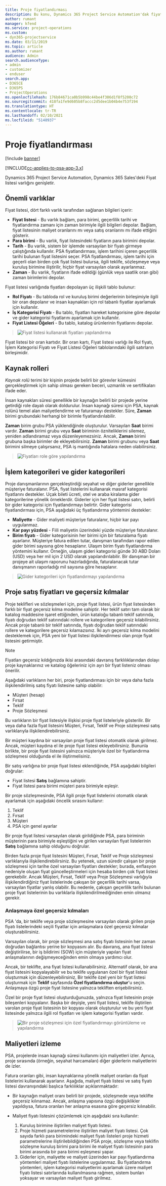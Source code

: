 ```yaml
---
title: Proje fiyatlandırması
description: Bu konu, Dynamics 365 Project Service Automation'dak fiyatlandırmanın çalışma şekli hakkında bilgi sağlar.
author: rumant
manager: kfend
ms.service: project-operations
ms.custom:
- dyn365-projectservice
ms.date: 03/11/2019
ms.topic: article
ms.author: rumant
audience: Admin
search.audienceType:
- admin
- customizer
- enduser
search.app:
- D365CE
- D365PS
- ProjectOperations
ms.openlocfilehash: 176b84671ca0b5b998c44be4f306d1f8f5200c72
ms.sourcegitcommit: 418fa1fe9d605b8faccc2d5dee1b04b4e753f194
ms.translationtype: HT
ms.contentlocale: tr-TR
ms.lasthandoff: 02/10/2021
ms.locfileid: "5148937"
---
```

# <a name="project-pricing"></a>Proje fiyatlandırması 

[!include [banner](../includes/psa-now-project-operations.md)]

[!INCLUDE[cc-applies-to-psa-app-3.x](../includes/cc-applies-to-psa-app-3x.md)]

Dynamics 365 Project Service Automation, Dynamics 365 Sales'deki Fiyat listesi varlığını genişletir. 

## <a name="key-entities"></a>Önemli varlıklar

Fiyat listesi, dört farklı varlık tarafından sağlanan bilgileri içerir:

- **Fiyat listesi** - Bu varlık bağlam, para birimi, geçerlilik tarihi ve fiyatlandırma zamanı için zaman birimiyle ilgili bilgileri depolar. Bağlam, fiyat listesinin maliyet oranlarını mı veya satış oranlarını mı ifade ettiğini gösterir. 
- **Para birimi** - Bu varlık, fiyat listesindeki fiyatların para birimini depolar. 
- **Tarih** - Bu varlık, sistem bir işlemde varsayılan bir fiyatı girmeye çalıştığında kullanılır. PSA fiyatlandırması, işlem tarihini içeren geçerlilik tarihi bulunan fiyat listesini seçer. PSA fiyatlandırması, işlem tarihi için geçerli olan birden çok fiyat listesi bulursa, ilgili teklife, sözleşmeye veya kuruluş birimine iliştirilir, hiçbir fiyat varsayılan olarak ayarlanmaz. 
- **Zaman** - Bu varlık, fiyatların ifade edildiği (günlük veya saatlik oran gibi) zaman birimlerini depolar. 

Fiyat listesi varlığında fiyatları depolayan üç ilişkili tablo bulunur:

  - **Rol Fiyatı** - Bu tabloda rol ve kuruluş birimi değerlerinin birleşimiyle ilgili bir oran depolanır ve insan kaynakları için rol tabanlı fiyatlar ayarlamak için kullanılır.
  - **İş Kategorisi Fiyatı** - Bu tablo, fiyatları hareket kategorisine göre depolar ve gider kategorisi fiyatlarını ayarlamak için kullanılır.
  - **Fiyat Listesi Öğeleri** - Bu tablo, katalog ürünlerinin fiyatlarını depolar.

> ![Fiyat listesi kullanarak fiyatları yapılandırma](media/basic-guide-12.png)
 
Fiyat listesi bir oran kartıdır. Bir oran kartı, Fiyat listesi varlığı ile Rol fiyatı, İşlem Kategorisi Fiyatı ve Fiyat Listesi Öğeleri tablolarındaki ilgili satırların birleşimidir.

## <a name="resource-roles"></a>Kaynak rolleri

*Kaynak rolü* terimi bir kişinin projede belirli bir görevler kümesini gerçekleştirmek için sahip olması gereken beceri, uzmanlık ve sertifikaları ifade eder.

İnsan kaynakları süresi genellikle bir kaynağın belirli bir projede yerine getirdiği role dayalı olarak doldurulur. İnsan kaynağı süresi için PSA, kaynak rolünü temel alan maliyetlendirme ve faturamayı destekler. Süre, **Zaman** birimi grubundaki herhangi bir birimle fiyatlandırılabilir.

**Zaman** birim grubu PSA yüklendiğinde oluşturulur. Varsayılan **Saat** birimi vardır. **Zaman** birimi grubu veya **Saat** biriminin özniteliklerini silemez, yeniden adlandıramaz veya düzenleyemezsiniz. Ancak, **Zaman** birimi grubuna başka birimler de ekleyebilirsiniz. **Zaman** birimi grubunu veya **Saat** birimini silmeye çalışırsanız, PSA iş mantığında hatalara neden olabilirsiniz.

> ![Fiyatları role göre yapılandırma](media/basic-guide-13.png)
 
## <a name="transaction-categories-and-expense-categories"></a>İşlem kategorileri ve gider kategorileri

Proje danışmanlarının gerçekleştirdiği seyahat ve diğer giderler genellikle müşteriye faturalanır. PSA, fiyat listelerini kullanarak masraf kategorisi fiyatlarını destekler. Uçak bileti ücreti, otel ve araba kiralama gider kategorilerine yönelik örneklerdir. Giderler için her fiyat listesi satırı, belirli bir gider kategorisi için fiyatlandırmayı belirtir. Gider kategorisi fiyatlandırması için, PSA aşağıdaki üç fiyatlandırma yöntemini destekler:

- **Maliyette** - Gider maliyeti müşteriye faturalanır, hiçbir kar payı uygulanmaz.
- **Kar payı yüzdesi**  - Fiili maliyetin üzerindeki yüzde müşteriye faturalanır. 
- **Birim fiyatı** - Gider kategorisinin her birimi için bir faturalama fiyatı ayarlanır. Müşteriye fatura edilen tutar, danışman tarafından rapor edilen gider birimi sayısına göre hesaplanır. Ulaşım birim fiyatı fiyatlandırma yöntemini kullanır. Örneğin, ulaşım gideri kategorisi günde 30 ABD Doları (USD) veya her mil için 2 USD olarak yapılandırılabilir. Bir danışman bir projeye ait ulaşım raporunu hazırladığında, faturalanacak tutar danışmanın raporladığı mil sayısına göre hesaplanır.

> ![Gider kategorileri için fiyatlandırmayı yapılandırma](media/basic-guide-14.png)
 
## <a name="project-sales-pricing-and-overrides"></a>Proje satış fiyatları ve geçersiz kılmalar

Proje teklifleri ve sözleşmeleri için, proje fiyat listesi, ürün fiyat listesinden farklı bir fiyat geçersiz kılma modeline sahiptir. Her teklif satırı tam olarak bir katalog maddesine işaret ettiğinden, ürün kataloğu tabanlı teklif satırında, fiyatı doğrudan teklif satırındaki rollere ve kategorilere geçersiz kılabilirsiniz. Ancak proje tabanlı bir teklif satırında, fiyatı doğrudan teklif satırındaki rollere ve kategorilere geçersiz kılamazsınız. İki ayrı geçersiz kılma modelini desteklemek için, PSA yeni bir fiyat listesi ilişkilendirmesi olan proje fiyat listesini getirmiştir.

> [!NOTE]
> Fiyatları geçersiz kıldığınızda ikisi arasındaki davranış farklılıklarından dolayı proje kaynaklarınız ve katalog öğeleriniz için ayrı bir fiyat listeniz olması önerilir.

Aşağıdaki varlıkların her biri, proje fiyatlandırması için bir veya daha fazla ilişkilendirilmiş satış fiyatı listesine sahip olabilir:

- Müşteri (hesap) 
- Fırsat 
- Teklif 
- Proje Sözleşmesi

Bu varlıkların bir fiyat listesiyle ilişkisi proje fiyat listeleriyle gösterilir. Bir veya daha fazla fiyat listesini Müşteri, Fırsat, Teklif ve Proje sözleşmesi satış varlıklarıyla ilişkilendirebilirsiniz.

Bir müşteri kaydına bir varsayılan proje fiyat listesi otomatik olarak girilmez. Ancak, müşteri kaydına el ile proje fiyat listesi ekleyebilirsiniz. Bununla birlikte, bir proje fiyat listesini yalnızca müşteriyle özel bir fiyatlandırma sözleşmesi olduğunda el ile iliştirmelisiniz. 

Bir satış varlığına bir proje fiyat listesi eklendiğinde, PSA aşağıdaki bilgileri doğrular:

- Fiyat listesi **Satış** bağlamına sahiptir. 
- Fiyat listesi para birimi müşteri para birimiyle eşleşir. 

Bir proje sözleşmesinde, PSA ilgili proje fiyat listelerini otomatik olarak ayarlamak için aşağıdaki öncelik sırasını kullanır:

1. Teklif
2. Fırsat
3. Müşteri 
4. PSA için genel ayarlar

Bir proje fiyat listesi varsayılan olarak girildiğinde PSA, para biriminin müşterinin para birimiyle eşleştiğini ve girilen varsayılan fiyat listelerinin **Satış** bağlamına sahip olduğunu doğrular.

Birden fazla proje fiyat listesini Müşteri, Fırsat, Teklif ve Proje sözleşmesi varlıklarıyla ilişkilendirebilirsiniz. Bu yetenek, uzun süredir çalışan bir proje sözleşmesi için tarihe özel varsayılan fiyatları destekler; burada, enflasyon nedeniyle oluşan fiyat güncelleştirmeleri için hesaba birden çok fiyat listesi gerekebilir. Ancak Müşteri, Fırsat, Teklif veya Proje Sözleşmesi varlığıyla ilişkilendirdiğiniz fiyat listelerinde çakışan bir geçerlilik tarihi varsa, varsayılan fiyatlar yanlış olabilir. Bu nedenle, çakışan geçerlilik tarihi bulunan proje fiyat listelerinin bu varlıklarla ilişkilendirilmediğinden emin olmanız gerekir.

### <a name="deal-specific-price-overrides"></a>Anlaşmaya özel geçersiz kılmaları

PSA 'da, bir teklife veya proje sözleşmesine varsayılan olarak girilen proje fiyatı listelerindeki seçili fiyatlar için anlaşmalara özel geçersiz kılmalar oluşturabilirsiniz.

Varsayılan olarak, bir proje sözleşmesi ana satış fiyatı listesinin her zaman doğrudan bağlantısı yerine bir kopyasını alır. Bu davranış, ana fiyat listesi değiştirilirse, bir iş bildirimi (SOW) için müşteriyle yapılan fiyat anlaşmalarının değişmeyeceğinden emin olmaya yardımcı olur.

Ancak, bir teklifte, ana fiyat listesi kullanabilirsiniz. Alternatif olarak, bir ana fiyat listesini kopyalayabilir ve bu teklife uygulanan özel bir fiyat listesi oluşturmak için düzenleyebilirsiniz. Bir teklife özel yeni bir fiyat listesi oluşturmak için **Teklif** sayfasında **Özel fiyatlandırma oluştur**'u seçin. Anlaşmaya özgü proje fiyat listesine yalnızca tekliften erişebilirsiniz. 

Özel bir proje fiyat listesi oluşturduğunuzda, yalnızca fiyat listesinin proje bileşenleri kopyalanır. Başka bir deyişle, yeni fiyat listesi, teklife iliştirilen varolan proje fiyat listesinin bir kopyası olarak oluşturulur ve bu yeni fiyat listesinde yalnızca ilgili rol fiyatları ve işlem kategorisi fiyatları vardır.

> ![Bir proje sözleşmesi için özel fiyatlandırmayı görüntüleme ve yapılandırma](media/basic-guide-15.png)
  
## <a name="tracking-costs"></a>Maliyetleri izleme

PSA, projelerde insan kaynağı süresi kullanımı için maliyetleri izler. Ayrıca, proje sırasında (örneğin, seyahat harcamaları) diğer giderlerin maliyetlerini de izler.

Fatura oranları gibi, insan kaynaklarına yönelik maliyet oranları da fiyat listelerini kullanarak ayarlanır. Aşağıda, maliyet fiyatı listesi ve satış fiyatı listesi davranışındaki başlıca farklılıklar açıklanmaktadır:

- Bir kaynağın maliyet oranı belirli bir projede, sözleşmede veya teklifte geçersiz kılınamaz. Ancak, anlaşma yapısına özgü değişiklikler yapıldıysa, fatura oranları her anlaşma esasına göre geçersiz kılınabilir. 

- Maliyet fiyatı listesini çözümlemek için aşağıdaki sıra kullanılır:

    1. Kuruluş birimine iliştirilen maliyet fiyatı listesi.
    2. Proje hizmeti parametrelerine iliştirilen maliyet fiyatı listesi. Çok sayıda farklı para birimindeki maliyet fiyatı listeleri proje hizmeti parametrelerine iliştirilebildiğinden PSA proje, sözleşme veya teklifin sözleşme kuruluş birimi para birimi ile maliyet fiyatı listesinin para birimi arasında bir para birimi eşleşmesi yapar.
    3. Giderler için, maliyette ve maliyet üzerinden kar payı fiyatlandırma yöntemleri maliyet fiyatı listelerine uygulanmaz. Bu fiyatlandırma yöntemleri, işlem kategorisi maliyetlerini ayarlamak üzere maliyet fiyatı listesi satırlarında kullanılmasına rağmen, sistem bunları yoksayar ve varsayılan maliyet fiyatı girilmez.
